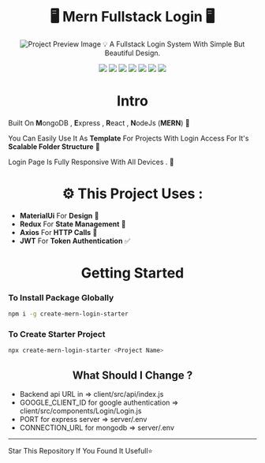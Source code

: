 

<h1 align="center"> 🖥️ Mern Fullstack Login 🖥️ </h1>

<p align="center">
<img alt="Project Preview Image" src="https://user-images.githubusercontent.com/50031911/140901990-062ed3ee-f6c7-4ea2-85f1-56b126151a24.jpg" />
💡 A Fullstack Login System With Simple But Beautiful Design.
<p align="center">
<img src="https://img.shields.io/badge/Node.js-339933?style=for-the-badge&logo=nodedotjs&logoColor=white"/>
<img src="https://img.shields.io/badge/Express.js-000000?style=for-the-badge&logo=express&logoColor=white"/>
<img src="https://img.shields.io/badge/React-20232A?style=for-the-badge&logo=react&logoColor=61DAFB"/>
<img src="https://img.shields.io/badge/Redux-593D88?style=for-the-badge&logo=redux&logoColor=white"/>
<img src="https://img.shields.io/badge/Material%20UI-007FFF?style=for-the-badge&logo=mui&logoColor=white"/>
<img src="https://img.shields.io/badge/MongoDB-4EA94B?style=for-the-badge&logo=mongodb&logoColor=white"/>
<img src="https://img.shields.io/badge/JWT-000000?style=for-the-badge&logo=JSON%20web%20tokens&logoColor=white"/>
 </p> 

<h1 align="center">Intro</h1>

Built On **M**ongoDB , **E**xpress , **R**eact , **N**odeJs (**MERN**) 🍔

You Can Easily Use It As **Template** For Projects With Login Access For It's      **Scalable Folder Structure** 📁

Login Page Is Fully Responsive With All Devices . 📱

<h1 align="center">⚙️ This Project Uses :</h1> 

- **MaterialUi** For **Design** 🎨
- **Redux** For **State Management** 💾
- **Axios** For **HTTP Calls** 💬
- **JWT** For **Token Authentication** ✅


<h1 align="center">Getting Started</h1>

### To Install Package Globally
```sh
npm i -g create-mern-login-starter
```
### To Create Starter Project
```sh
npx create-mern-login-starter <Project Name>
```

<h2 align="center">What Should I Change ?</h2>

* Backend api URL in => client/src/api/index.js 
* GOOGLE_CLIENT_ID for google authentication => client/src/components/Login/Login.js
* PORT for express server => server/.env
* CONNECTION_URL for mongodb => server/.env

<hr>

Star This Repository If You Found It Usefull⭐
